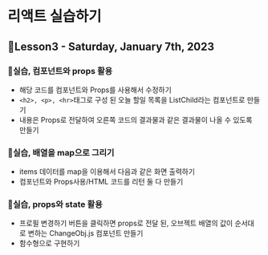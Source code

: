 # 리액트 실습하기

## 📝Lesson3 - Saturday, January 7th, 2023

### 🎯실습, 컴포넌트와 props 활용

- 해당 코드를 컴포넌트와 Props를 사용해서 수정하기
- `<h2>, <p>, <hr>`태그로 구성 된 오늘 할일 목록을 ListChild라는 컴포넌트로 만들기
- 내용은 Props로 전달하여 오른쪽 코드의 결과물과 같은 결과물이 나올 수 있도록 만들기

### 🎯실습, 배열을 map으로 그리기

- items 데이터를 map을 이용해서 다음과 같은 화면 출력하기
- 컴포넌트와 Props사용/HTML 코드를 리턴 둘 다 만들기

### 🎯실습, props와 state 활용

- 프로필 변경하기 버튼을 클릭하면 props로 전달 된, 오브젝트 배열의 값이 순서대로 변하는 ChangeObj.js 컴포넌트 만들기
- 함수형으로 구현하기
